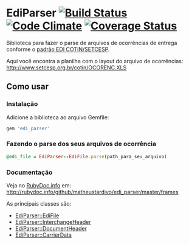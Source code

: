 # EdiParser [![Build Status](https://travis-ci.org/matheustardivo/edi_parser.png?branch=master)](https://travis-ci.org/matheustardivo/edi_parser) [![Code Climate](https://codeclimate.com/github/matheustardivo/edi_parser.png)](https://codeclimate.com/github/matheustardivo/edi_parser) [![Coverage Status](https://coveralls.io/repos/matheustardivo/edi_parser/badge.png)](https://coveralls.io/r/matheustardivo/edi_parser)

Biblioteca para fazer o parse de arquivos de ocorrências de entrega conforme o [padrão EDI COTIN/SETCESP](http://www.setcesp.org.br/cotin/index.asp).

Aqui você encontra a planilha com o layout do arquivo de ocorrências: http://www.setcesp.org.br/cotin/OCORENC.XLS

## Como usar

### Instalação

Adicione a biblioteca ao arquivo Gemfile:

```ruby
gem 'edi_parser'
```

### Fazendo o parse dos seus arquivos de ocorrência

```ruby
@edi_file = EdiParser::EdiFile.parse(path_para_seu_arquivo)
```

### Documentação

Veja no [RubyDoc.info](http://rubydoc.info) em: http://rubydoc.info/github/matheustardivo/edi_parser/master/frames

As principais classes são:
* [EdiParser::EdiFile](http://rubydoc.info/github/matheustardivo/edi_parser/master/EdiParser/EdiFile)
* [EdiParser::InterchangeHeader](http://rubydoc.info/github/matheustardivo/edi_parser/master/EdiParser/InterchangeHeader)
* [EdiParser::DocumentHeader](http://rubydoc.info/github/matheustardivo/edi_parser/master/EdiParser/DocumentHeader)
* [EdiParser::CarrierData](http://rubydoc.info/github/matheustardivo/edi_parser/master/EdiParser/CarrierData)
